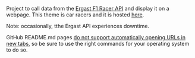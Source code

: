 Project to call data from the <a href="https://ergast.com/mrd/">Ergast F1 Racer API</a> and display it on a webpage. This theme is car racers and it is hosted <a href="https://astounding-marigold-7ec659.netlify.app/">here</a>. 

Note: occasionally, tthe Ergast API experiences downtime.

GitHub README.md pages <a href="https://stackoverflow.com/questions/41915571/open-link-in-new-tab-with-github-markdown-using-target-blank">do not support automatically opening URLs in new tabs</a>, so be sure to use the right commands for your operating system to do so.
